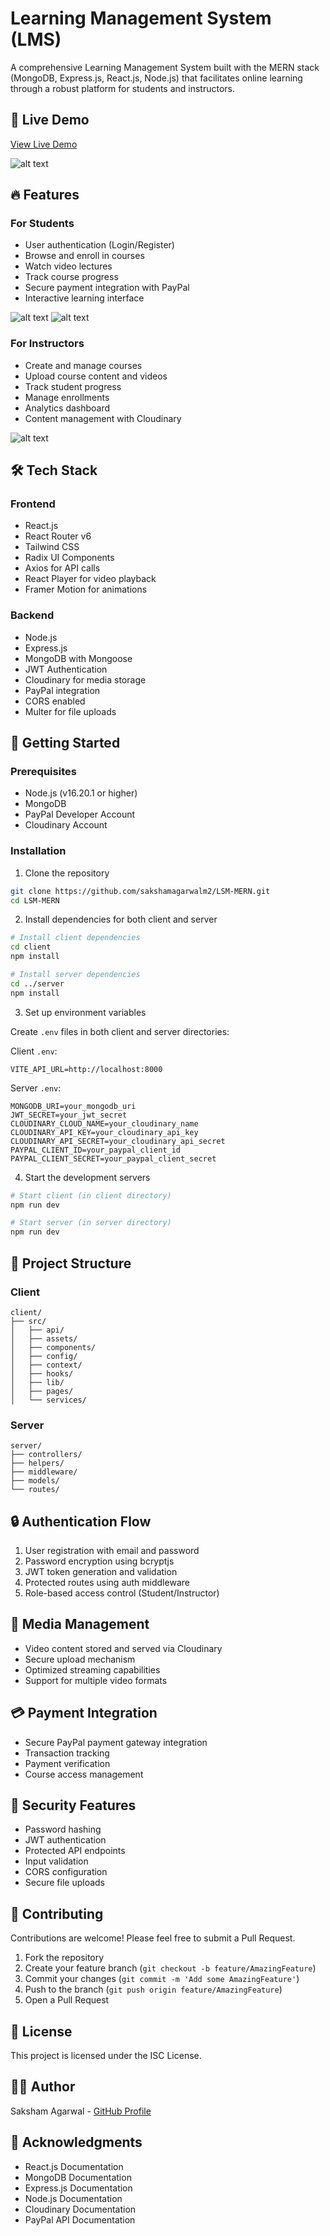 # Learning Management System (LMS)

A comprehensive Learning Management System built with the MERN stack (MongoDB, Express.js, React.js, Node.js) that facilitates online learning through a robust platform for students and instructors.

## 🌟 Live Demo

[View Live Demo](https://lsm-mern-m1ma.vercel.app/)

![alt text](https://github.com/sakshamagarwalm2/LSM-MERN/blob/main/Public/Screenshot%202025-03-23%20152422.png)

## 🔥 Features

### For Students
- User authentication (Login/Register)
- Browse and enroll in courses
- Watch video lectures
- Track course progress
- Secure payment integration with PayPal
- Interactive learning interface

![alt text](https://github.com/sakshamagarwalm2/LSM-MERN/blob/main/Public/Screenshot%202025-03-23%20152502.png)
![alt text](https://github.com/sakshamagarwalm2/LSM-MERN/blob/main/Public/Screenshot%202025-03-23%20152439.png)

### For Instructors
- Create and manage courses
- Upload course content and videos
- Track student progress
- Manage enrollments
- Analytics dashboard
- Content management with Cloudinary

![alt text](https://github.com/sakshamagarwalm2/LSM-MERN/blob/main/Public/Screenshot%202025-03-23%20152517.png)

## 🛠️ Tech Stack

### Frontend
- React.js
- React Router v6
- Tailwind CSS
- Radix UI Components
- Axios for API calls
- React Player for video playback
- Framer Motion for animations

### Backend
- Node.js
- Express.js
- MongoDB with Mongoose
- JWT Authentication
- Cloudinary for media storage
- PayPal integration
- CORS enabled
- Multer for file uploads

## 🚀 Getting Started

### Prerequisites
- Node.js (v16.20.1 or higher)
- MongoDB
- PayPal Developer Account
- Cloudinary Account

### Installation

1. Clone the repository
```bash
git clone https://github.com/sakshamagarwalm2/LSM-MERN.git
cd LSM-MERN
```

2. Install dependencies for both client and server
```bash
# Install client dependencies
cd client
npm install

# Install server dependencies
cd ../server
npm install
```

3. Set up environment variables

Create `.env` files in both client and server directories:

Client `.env`:
```env
VITE_API_URL=http://localhost:8000
```

Server `.env`:
```env
MONGODB_URI=your_mongodb_uri
JWT_SECRET=your_jwt_secret
CLOUDINARY_CLOUD_NAME=your_cloudinary_name
CLOUDINARY_API_KEY=your_cloudinary_api_key
CLOUDINARY_API_SECRET=your_cloudinary_api_secret
PAYPAL_CLIENT_ID=your_paypal_client_id
PAYPAL_CLIENT_SECRET=your_paypal_client_secret
```

4. Start the development servers

```bash
# Start client (in client directory)
npm run dev

# Start server (in server directory)
npm run dev
```

## 📁 Project Structure

### Client
```
client/
├── src/
│   ├── api/
│   ├── assets/
│   ├── components/
│   ├── config/
│   ├── context/
│   ├── hooks/
│   ├── lib/
│   ├── pages/
│   └── services/
```

### Server
```
server/
├── controllers/
├── helpers/
├── middleware/
├── models/
└── routes/
```

## 🔒 Authentication Flow

1. User registration with email and password
2. Password encryption using bcryptjs
3. JWT token generation and validation
4. Protected routes using auth middleware
5. Role-based access control (Student/Instructor)

## 🎥 Media Management

- Video content stored and served via Cloudinary
- Secure upload mechanism
- Optimized streaming capabilities
- Support for multiple video formats

## 💳 Payment Integration

- Secure PayPal payment gateway integration
- Transaction tracking
- Payment verification
- Course access management

## 🔐 Security Features

- Password hashing
- JWT authentication
- Protected API endpoints
- Input validation
- CORS configuration
- Secure file uploads

## 🤝 Contributing

Contributions are welcome! Please feel free to submit a Pull Request.

1. Fork the repository
2. Create your feature branch (`git checkout -b feature/AmazingFeature`)
3. Commit your changes (`git commit -m 'Add some AmazingFeature'`)
4. Push to the branch (`git push origin feature/AmazingFeature`)
5. Open a Pull Request

## 📝 License

This project is licensed under the ISC License.

## 👨‍💻 Author

Saksham Agarwal - [GitHub Profile](https://github.com/sakshamagarwalm2)

## 🙏 Acknowledgments

- React.js Documentation
- MongoDB Documentation
- Express.js Documentation
- Node.js Documentation
- Cloudinary Documentation
- PayPal API Documentation
